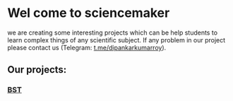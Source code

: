 # Wel come to sciencemaker
we are creating some interesting projects which can be help students to learn complex things of any scientific subject.
If any problem in our project please contact us (Telegram: <a href="https://t.me/dipankarkumarroy">t.me/dipankarkumarroy</a>).

## Our projects:
### <a href="https://project.sciencemaker.org/bst/">BST</a>
